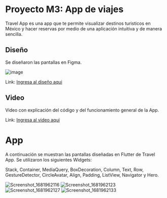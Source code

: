 # Proyecto M3: App de viajes

Travel App es una app que te permite visualizar destinos turisticos en México y hacer reservas por medio de una aplicación intuitiva y de manera sencilla.

## Diseño

Se diseñaron las pantallas en Figma.

![image](https://user-images.githubusercontent.com/52678639/233249731-650eb97d-6183-4832-81d1-1bda7c9634c8.png)

Link: [Ingresa al diseño aqui](https://www.figma.com/file/pVbskAb60oeJPV4rCx2tx9/Untitled?node-id=0%3A1&t=m3VfbV3dUDAxzJlu-1)

## Video

Video con explicación del código y del funcionamiento general de la App.

Link: [Ingresa al video aqui](https://www.loom.com/share/4590e80729794cfbb43d38157153c232)

# App

A continuación se muestran las pantallas diseñadas en Flutter de Travel App. 
Se utilizaron los siguientes Widgets:

Stack, Container, MediaQuery, BoxDecoration, Column, Text, Row, GestureDetector, CircleAvatar, Align, Padding, ListView, Navigator y Hero.

![Screenshot_1681962116](https://user-images.githubusercontent.com/52678639/233252887-b07c5763-0bfc-4e19-aada-55a5d79171f3.png)
![Screenshot_1681962123](https://user-images.githubusercontent.com/52678639/233252909-4fdfcbe2-5eaf-43b2-b2b1-6d786e9c11c3.png)
![Screenshot_1681962127](https://user-images.githubusercontent.com/52678639/233252918-a63708ce-afc8-4858-84ad-2813c9e009a1.png)
![Screenshot_1681962133](https://user-images.githubusercontent.com/52678639/233252925-4dd012a6-b9a9-4309-af5f-2138b5ead999.png)
